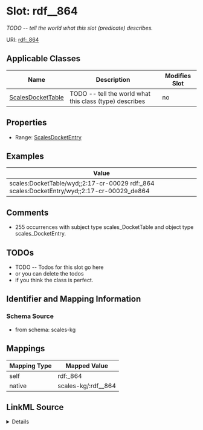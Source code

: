 

# Slot: rdf__864


_TODO -- tell the world what this slot (predicate) describes._





URI: [rdf:_864](http://www.w3.org/1999/02/22-rdf-syntax-ns#_864)



<!-- no inheritance hierarchy -->





## Applicable Classes

| Name | Description | Modifies Slot |
| --- | --- | --- |
| [ScalesDocketTable](../classes/ScalesDocketTable.md) | TODO -- tell the world what this class (type) describes |  no  |







## Properties

* Range: [ScalesDocketEntry](../classes/ScalesDocketEntry.md)






## Examples

| Value |
| --- |
| scales:DocketTable/wyd;;2:17-cr-00029 rdf:_864 scales:DocketEntry/wyd;;2:17-cr-00029_de864 |

## Comments

* 255 occurrences with subject type scales_DocketTable and object type scales_DocketEntry.

## TODOs

* TODO -- Todos for this slot go here
* or you can delete the todos
* if you think the class is perfect.

## Identifier and Mapping Information







### Schema Source


* from schema: scales-kg




## Mappings

| Mapping Type | Mapped Value |
| ---  | ---  |
| self | rdf:_864 |
| native | scales-kg/:rdf__864 |




## LinkML Source

<details>
```yaml
name: rdf__864
description: TODO -- tell the world what this slot (predicate) describes.
todos:
- TODO -- Todos for this slot go here
- or you can delete the todos
- if you think the class is perfect.
comments:
- 255 occurrences with subject type scales_DocketTable and object type scales_DocketEntry.
examples:
- value: scales:DocketTable/wyd;;2:17-cr-00029 rdf:_864 scales:DocketEntry/wyd;;2:17-cr-00029_de864
from_schema: scales-kg
rank: 1000
slot_uri: rdf:_864
alias: rdf__864
domain_of:
- scales_DocketTable
range: scales_DocketEntry

```
</details>